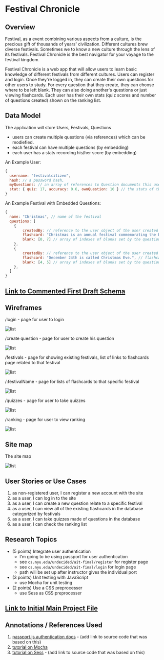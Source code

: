 

# Festival Chronicle 

## Overview



Festival, as a event combining various aspects from a culture, is the precious gift of thousands of years' civilization. Different cultures brew diverse festivals. Sometimes we to know a new culture through the lens of its festivals. Festival Chronicle is the best navigator for your voyage to the festival kingdom.

Festival Chronicle is a web app that will allow users to learn basic knowledge of different festivals from different cultures. Users can register and login. Once they're logged in, they can create their own questions for other users to study. For every question that they create, they can choose where to be left blank. They can also doing another's questions or just viewing flashcards. Each user has their own stats (quiz scores and number of questions created) shown on the ranking list.


## Data Model



The application will store Users, Festivals, Questions

* users can create multiple questions (via references) which can be modiefied. 
* each festival can have multiple questions (by embedding)
* each user has a stats recording his/her score (by embedding)



An Example User:

```javascript
{
  username: "festivalcitizen",
  hash: // a password hash,
  myQuestions: // an array of references to Question documents this user has created
  stat: { quiz: 17, accuracy: 0.6, ownQuestion: 10 } // the stats of this user, number of quiz took, accuracy and number of questions created
}
```

An Example Festival with Embedded Questions:

```javascript
{
  name: "Christmas", // name of the festival
  questions: [
    { 
        createdBy: // reference to the user object of the user created this question
        flashcard: "Christmas is an annual festival commemorating the birth of Jesus Christ, observed most commonly on December 25th as a religious and cultural celebration.", // flashcard of this question
        blank: [0, 7] // array of indexes of blanks set by the question creater
    },
    { 
        createdBy: // reference to the user object of the user created this question
        flashcard: "December 24th is called Christmas Eve.", // flashcard of this question
        blank: [4, 5] // array of indexes of blanks set by the question creater
    },
  ]
}
```


## [Link to Commented First Draft Schema](db.js) 



## Wireframes



/login - page for user to login

![list](documentation/login.png)

/create question - page for user to create his question

![list](documentation/createQuestion.png)

/festivals - page for showing existing festivals, list of links to flashcards page related to that festival

![list](documentation/festivals.png)

/:festivalName - page for lists of flashcards to that specific festival 

![list](documentation/christmas.png)

/quizzes - page for user to take quizzes

![list](documentation/quizzes.png)

/ranking - page for user to view ranking

![list](documentation/ranking.png)

## Site map

The site map

![list](documentation/theSiteMap.png)

## User Stories or Use Cases



1. as non-registered user, I can register a new account with the site
2. as a user, I can log in to the site
3. as a user, I can create a new question relate to a specific festival
4. as a user, I can view all of the existing flashcards in the database categorized by festivals
5. as a user, I can take quizzes made of questions in the database
6. as a user, I can check the ranking list

## Research Topics



* (5 points) Integrate user authentication
    * I'm going to be using passport for user authentication
    * see <code>cs.nyu.edu/undecided/ait-final/register</code> for register page
    * see <code>cs.nyu.edu/undecided/ait-final/login</code> for login page
    * path will be set up after instructor gives the individual port
* (3 points) Unit testing with JavaScript
    * use Mocha for unit testing
* (2 points) Use a CSS preprocesser
    * use Sess as CSS preprocesser




## [Link to Initial Main Project File](app.js) 



## Annotations / References Used



1. [passport.js authentication docs](http://passportjs.org/docs) - (add link to source code that was based on this)
2. [tutorial on Mocha](https://github.com/mochajs/mocha)
3. [tutorial on Sess](http://sass-lang.com/guide) - (add link to source code that was based on this)



